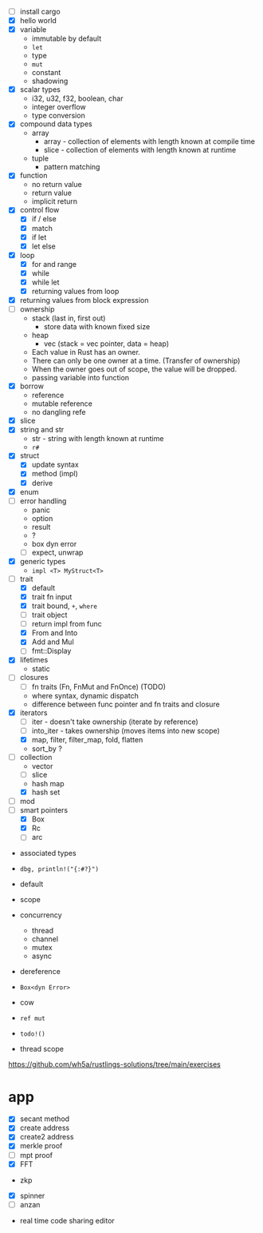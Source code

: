 - [ ] install cargo
- [x] hello world
- [x] variable
  - immutable by default
  - `let`
  - type
  - `mut`
  - constant
  - shadowing
- [x] scalar types
  - i32, u32, f32, boolean, char
  - integer overflow
  - type conversion
- [x] compound data types
  - array
    - array - collection of elements with length known at compile time
    - slice - collection of elements with length known at runtime
  - tuple
    - pattern matching
- [x] function
  - no return value
  - return value
  - implicit return
- [x] control flow
  - [x] if / else
  - [x] match
  - [x] if let
  - [x] let else
- [x] loop
  - [x] for and range
  - [x] while
  - [x] while let
  - [x] returning values from loop
- [x] returning values from block expression
- [ ] ownership
  - stack (last in, first out)
    - store data with known fixed size
  - heap
    - vec (stack = vec pointer, data = heap)
  - Each value in Rust has an owner.
  - There can only be one owner at a time. (Transfer of ownership)
  - When the owner goes out of scope, the value will be dropped.
  - passing variable into function
- [x] borrow
  - reference
  - mutable reference
  - no dangling refe
- [x] slice
- [x] string and str
  - str - string with length known at runtime
  - `r#`
- [x] struct
  - [x] update syntax
  - [x] method (impl)
  - [x] derive
- [x] enum
- [ ] error handling
  - panic
  - option
  - result
  - ?
  - box dyn error
  - [ ] expect, unwrap
- [x] generic types
  - `impl <T> MyStruct<T>`
- [ ] trait
  - [x] default
  - [x] trait fn input
  - [x] trait bound, `+`, `where`
  - [ ] trait object
  - [ ] return impl from func
  - [x] From and Into
  - [x] Add and Mul
  - [ ] fmt::Display
- [x] lifetimes
  - static
- [ ] closures
  - [ ] fn traits (Fn, FnMut and FnOnce) (TODO)
  - where syntax, dynamic dispatch
  - difference between func pointer and fn traits and closure
- [x] iterators
  - [ ] iter - doesn't take ownership (iterate by reference)
  - [ ] into_iter - takes ownership (moves items into new scope)
  - [x] map, filter, filter_map, fold, flatten
  - sort_by ?
- [ ] collection
  - vector
  - [ ] slice
  - hash map
  - [x] hash set
- [ ] mod
- [ ] smart pointers
  - [x] Box
  - [x] Rc
  - [ ] arc
- associated types

- `dbg, println!("{:#?}")`
- default
- scope
- concurrency
  - thread
  - channel
  - mutex
  - async
- dereference
- `Box<dyn Error>`
- cow
- `ref mut`
- `todo!()`
- thread scope

https://github.com/wh5a/rustlings-solutions/tree/main/exercises

# app

- [x] secant method
- [x] create address
- [x] create2 address
- [x] merkle proof
- [ ] mpt proof
- [x] FFT
- zkp
- [x] spinner
- [ ] anzan
- real time code sharing editor
